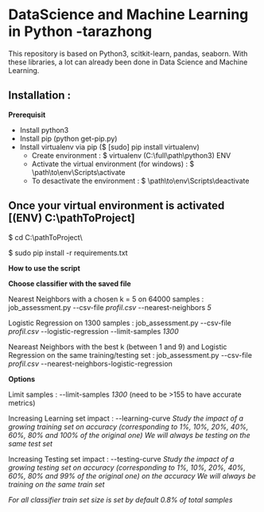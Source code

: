 # DataScience and Machine Learning in Python -tarazhong
This repository is based on Python3, scitkit-learn, pandas, seaborn. With these libraries, a lot can already been done in Data Science and Machine Learning.

## Installation :
**Prerequisit**
- Install python3
- Install pip (python get-pip.py)
- Install virtualenv via pip ($ [sudo] pip install virtualenv)
  - Create environment : $  virtualenv (C:\full\path\python3) ENV
  - Activate the virtual environment (for windows) : $ \path\to\env\Scripts\activate
  - To desactivate the environment : $ \path\to\env\Scripts\deactivate

## Once your virtual environment is activated [(ENV) C:\pathToProject\]

 $ cd C:\pathToProject\

 $ sudo pip install -r requirements.txt

**How to use the script**

__Choose classifier with the saved file__

Nearest Neighbors with a chosen k = 5 on 64000 samples : job_assessment.py --csv-file *profil.csv* --nearest-neighbors *5*

Logistic Regression on 1300 samples : job_assessment.py --csv-file *profil.csv* --logistic-regression --limit-samples *1300*

Neareast Neighbors with the best k (between 1 and 9) and Logistic Regression on the same training/testing set : job_assessment.py  --csv-file *profil.csv* --nearest-neighbors-logistic-regression

__Options__

Limit samples : --limit-samples *1300* (need to be >155 to have accurate metrics)

Increasing Learning set impact : --learning-curve
*Study the impact of a growing training set on accuracy (corresponding to 1%, 10%, 20%, 40%, 60%, 80% and 100% of the original one) We will always be testing on the same test set*

Increasing Testing set impact : --testing-curve
*Study the impact of a growing testing set on accuracy (corresponding to 1%, 10%, 20%, 40%, 60%, 80% and 99% of the original one) on the accuracy  We will always be training on the same train set*

*For all classifier train set size is set by default 0.8% of total samples*
